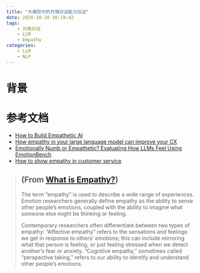 ```yaml
---
title: "大模型中的共情对话能力综述"
date: 2028-10-28 16:19:42
tags:
    - 共情对话
    - LLM
    - Empathy
categories:
    - LLM
    - NLP
---
```



# 背景








# 参考文档

- [How to Build Empathetic AI](https://medium.com/@kirstinashe/how-to-build-empathetic-ai-1bb444a8b3fe)
- [How empathy in your large language model can improve your CX](https://www.telusdigital.com/insights/ai-data/article/building-empathy-into-llms)
- [Emotionally Numb or Empathetic? Evaluating How LLMs Feel Using EmotionBench](https://arxiv.org/abs/2308.03656)
- [How to show empathy in customer service](https://aircall.io/blog/customer-happiness/how-to-win-your-customers-with-empathy/)



> (From [What is Empathy?](https://greatergood.berkeley.edu/topic/empathy/definition))
> ------
> The term “empathy” is used to describe a wide range of experiences. Emotion researchers generally define empathy as the ability to sense other people’s emotions, coupled with the ability to imagine what someone else might be thinking or feeling.
> 
> Contemporary researchers often differentiate between two types of empathy: “Affective empathy” refers to the sensations and feelings we get in response to others’ emotions; this can include mirroring what that person is feeling, or just feeling stressed when we detect another’s fear or anxiety. “Cognitive empathy,” sometimes called “perspective taking,” refers to our ability to identify and understand other people’s emotions.
